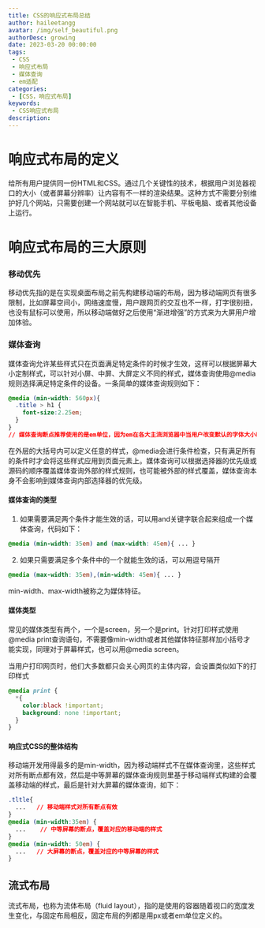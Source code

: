 ```yaml
---
title: CSS的响应式布局总结
author: haileetangg
avatar: /img/self_beautiful.png
authorDesc: growing
date: 2023-03-20 00:00:00
tags: 
 - CSS
 - 响应式布局
 - 媒体查询
 - em适配
categories:
 - [CSS，响应式布局]
keywords:
 - CSS响应式布局
description:
---
```


# 响应式布局的定义

给所有用户提供同一份HTML和CSS。通过几个关键性的技术，根据用户浏览器视口的大小（或者屏幕分辨率）让内容有不一样的渲染结果。这种方式不需要分别维护好几个网站，只需要创建一个网站就可以在智能手机、平板电脑、或者其他设备上运行。

# 响应式布局的三大原则

### 移动优先

移动优先指的是在实现桌面布局之前先构建移动端的布局，因为移动端网页有很多限制，比如屏幕空间小，网络速度慢，用户跟网页的交互也不一样，打字很别扭，也没有鼠标可以使用，所以移动端做好之后使用“渐进增强”的方式来为大屏用户增加体验。

### 媒体查询

媒体查询允许某些样式只在页面满足特定条件的时候才生效，这样可以根据屏幕大小定制样式，可以针对小屏、中屏、大屏定义不同的样式，媒体查询使用@media规则选择满足特定条件的设备。一条简单的媒体查询规则如下：

```css
@media (min-width: 560px){
  .title > h1 {
    font-size:2.25em;
  }
}
// 媒体查询断点推荐使用的是em单位，因为em在各大主流浏览器中当用户改变默认的字体大小时，em单位保持一致
```

在外层的大括号内可以定义任意的样式，@media会进行条件检查，只有满足所有的条件时才会将这些样式应用到页面元素上。媒体查询可以根据选择器的优先级或源码的顺序覆盖媒体查询外部的样式规则，也可能被外部的样式覆盖，媒体查询本身不会影响到媒体查询内部选择器的优先级。

#### 媒体查询的类型

1. 如果需要满足两个条件才能生效的话，可以用and关键字联合起来组成一个媒体查询，代码如下：

```css
@media (min-width: 35em) and (max-width: 45em){ ... }
```

2. 如果只需要满足多个条件中的一个就能生效的话，可以用逗号隔开

```css
@media (max-width: 35em),(min-width: 45em){ ... }
```

min-width、max-width被称之为媒体特征。

#### 媒体类型

常见的媒体类型有两个，一个是screen，另一个是print。针对打印样式使用@media print查询语句，不需要像min-width或者其他媒体特征那样加小括号才能实现，同理对于屏幕样式，也可以用@media screen。

当用户打印网页时，他们大多数都只会关心网页的主体内容，会设置类似如下的打印样式

```css
@media print {
  *{
    color:black !important;
    background: none !important;
  }
}
```

#### 响应式CSS的整体结构

移动端开发用得最多的是min-width，因为移动端样式不在媒体查询里，这些样式对所有断点都有效，然后是中等屏幕的媒体查询规则里基于移动端样式构建的会覆盖移动端的样式，最后是针对大屏幕的媒体查询，如下：

```css
.tltle{
  ...   // 移动端样式对所有断点有效
}
@media (min-width:35em) {
  ...    // 中等屏幕的断点，覆盖对应的移动端的样式
}
@media (min-width: 50em) {
  ...   // 大屏幕的断点，覆盖对应的中等屏幕的样式
}
```

## 流式布局

流式布局，也称为流体布局（fluid layout），指的是使用的容器随着视口的宽度发生变化，与固定布局相反，固定布局的列都是用px或者em单位定义的。
